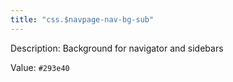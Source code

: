 ```yaml
---
title: "css.$navpage-nav-bg-sub"
---
```


Description: Background for navigator and sidebars

Value: `#293e40`
